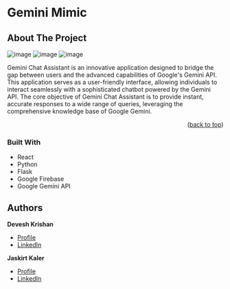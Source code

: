 # Gemini Mimic
<!-- ABOUT THE PROJECT -->
## About The Project

![image](https://github.com/JaskirtKaler/Gemini-Mimic/assets/91798447/8960e667-c667-4412-891e-deeceb145df0)
![image](https://github.com/JaskirtKaler/Gemini-Mimic/assets/91798447/511b3aa0-ee50-40bc-a1f8-629df9a4c6af)
![image](https://github.com/JaskirtKaler/Gemini-Mimic/assets/91798447/e913d50b-fad5-4adc-9244-65a991961a72)

Gemini Chat Assistant is an innovative application designed to bridge the gap between users and the advanced capabilities of Google's Gemini API. This application serves as a user-friendly interface, allowing individuals to interact seamlessly with a sophisticated chatbot powered by the Gemini API. The core objective of Gemini Chat Assistant is to provide instant, accurate responses to a wide range of queries, leveraging the comprehensive knowledge base of Google Gemini.

<p align="right">(<a href="#readme-top">back to top</a>)</p>

### Built With

<ul>
  <li>React</li>
  <li>Python</li>
  <li>Flask</li>
  <li>Google Firebase</li>
  <li>Google Gemini API</li>
</ul>

## Authors

**Devesh Krishan**

- [Profile](https://github.com/DeveshKrishan)
- [LinkedIn](https://www.linkedin.com/in/deveshkrishan/)

**Jaskirt Kaler**

- [Profile](https://github.com/JaskirtKaler)
- [LinkedIn](https://www.linkedin.com/in/jaskirt-kaler-93298a1ab/)


